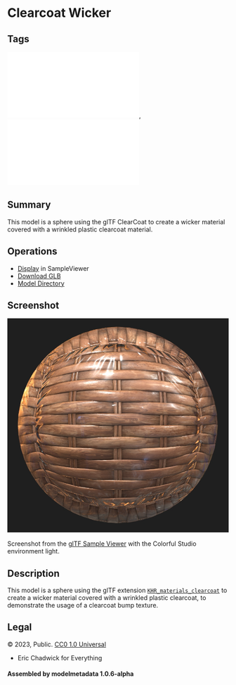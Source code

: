 # Clearcoat Wicker

## Tags

![extension](../../Models-extension.md), ![testing](../../Models-testing.md)

## Summary

This model is a sphere using the glTF ClearCoat to create a wicker material covered with a wrinkled plastic clearcoat material.

## Operations

* [Display](https://github.khronos.org/glTF-Sample-Viewer-Release/?model=https://raw.GithubUserContent.com/DRx3D/glTF-Sample-Assets/main/./Models/ClearcoatWicker/glTF-Binary/ClearcoatWicker.glb) in SampleViewer
* [Download GLB](https://raw.GithubUserContent.com/DRx3D/glTF-Sample-Assets/main/./Models/ClearcoatWicker/glTF-Binary/ClearcoatWicker.glb)
* [Model Directory](./)

## Screenshot

![screenshot](screenshot/screenshot_large.jpg)

Screenshot from the [glTF Sample Viewer](https://github.khronos.org/glTF-Sample-Viewer-Release/) with the Colorful Studio environment light.

## Description

This model is a sphere using the glTF extension [`KHR_materials_clearcoat`](https://github.com/KhronosGroup/glTF/tree/master/extensions/2.0/Khronos/KHR_materials_clearcoat) to create a wicker material covered with a wrinkled plastic clearcoat, to demonstrate the usage of a clearcoat bump texture. 



## Legal

&copy; 2023, Public. [CC0 1.0 Universal](https://creativecommons.org/publicdomain/zero/1.0/legalcode)

 - Eric Chadwick for Everything

#### Assembled by modelmetadata 1.0.6-alpha